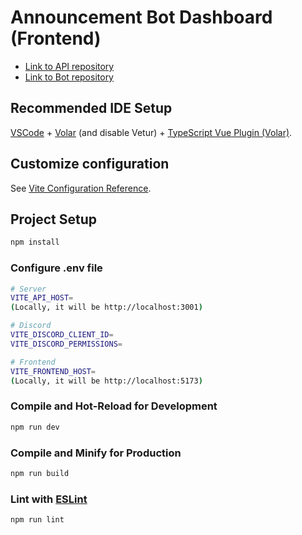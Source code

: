 # Announcement Bot Dashboard (Frontend)

- [Link to API repository](https://github.com/bubbzDotDev/bot-dashboard-api)
- [Link to Bot repository](https://github.com/bubbzDotDev/bot-dashboard-bot)

## Recommended IDE Setup

[VSCode](https://code.visualstudio.com/) + [Volar](https://marketplace.visualstudio.com/items?itemName=johnsoncodehk.volar) (and disable Vetur) + [TypeScript Vue Plugin (Volar)](https://marketplace.visualstudio.com/items?itemName=johnsoncodehk.vscode-typescript-vue-plugin).

## Customize configuration

See [Vite Configuration Reference](https://vitejs.dev/config/).

## Project Setup

```sh
npm install
```

### Configure .env file
```sh
# Server
VITE_API_HOST=
(Locally, it will be http://localhost:3001)

# Discord
VITE_DISCORD_CLIENT_ID=
VITE_DISCORD_PERMISSIONS=

# Frontend
VITE_FRONTEND_HOST=
(Locally, it will be http://localhost:5173)
```

### Compile and Hot-Reload for Development

```sh
npm run dev
```

### Compile and Minify for Production

```sh
npm run build
```

### Lint with [ESLint](https://eslint.org/)

```sh
npm run lint
```
